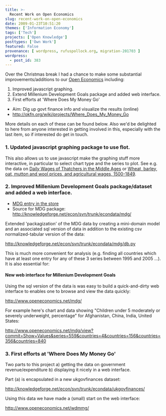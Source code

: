 ```yaml
---
title: >-
  Recent Work on Open Economics
slug: recent-work-on-open-economics
date: 2009-01-23T10:51:20
themes: ['Information Economy']
tags: ['Tech']
projects: ['Open Knowledge']
posttypes: ['Own Work']
featured: False
provenance: [ wordpress, rufuspollock.org, migration-201703 ]
wordpress:
  - post_id: 383
---
```


Over the Christmas break I had a chance to make some substantial improvements/additions to our [Open Economics](http://www.openeconomics.net/) including:

 1. Improved javascript graphing.
 2. Extend Millenium Development Goals package and added web interface.
 3. First efforts at 'Where Does My Money Go'
   * Aim: Dig up govt finance info and visualize the results (online)
   * http://okfn.org/wiki/projects/Where_Does_My_Money_Go

More details on each of these can be found below. Also we'd be delighted to here from anyone interested in getting involved in this, especially with the last item, so if interested do get in touch.

### 1. Updated javascript graphing package to use flot.

This also allows us to use javascript make the graphing stuff more
interactive, in particular to select chart type and the series to
plot. See e.g. the data on [Daily Wages of Thatchers in the Middle
Ages](http://www.openeconomics.net/plot/chart/91adda98-802a-4980-abfa-a44007a8bb2e) or [Wheat, barley, oat, mutton and wool prices, and agricultural wages, 1500-1849](http://www.openeconomics.net/plot/chart/e2021071-f299-40de-952a-f4f3b3375561).

### 2. Improved Millenium Development Goals package/dataset and added a web interface.

  * [MDG entry in the store](http://www.openeconomics.net/store/mdg/)
  * Source for MDG package: http://knowledgeforge.net/econ/svn/trunk/econdata/mdg/

Extended 'packagization' of the MDG data by creating a mini-domain
model and an associated sql version of data in addition to the
existing csv normalized-tabular version of the data:

http://knowledgeforge.net/econ/svn/trunk/econdata/mdg/db.py

This is much more convenient for analysis (e.g. finding all countries which have at least one entry for any of these 3 series between 1995 and 2005 ...). It is also essential for:

#### New web interface for Millenium Development Goals

Using the sql version of the data is was easy to build a quick-and-dirty web interface to enables one to browse and view the data quickly:

  http://www.openeconomics.net/mdg/

For example here's chart and data showing "Children under 5 moderately
or severely underweight, percentage" for Afghanistan, China, India,
United States:

 http://www.openeconomics.net/mdg/view?commit=Show+Values&series=559&countries=4&countries=156&countries=356&countries=840

### 3. First efforts at 'Where Does My Money Go'

Two parts to this project a) getting the data on government
revenue/expenditure b) displaying it nicely in a web interface.

Part (a) is encapsulated in a new ukgovfinances dataset:

 http://knowledgeforge.net/econ/svn/trunk/econdata/ukgovfinances/

Using this data we have made a (small) start on the web interface:

 http://www.openeconomics.net/wdmmg/

